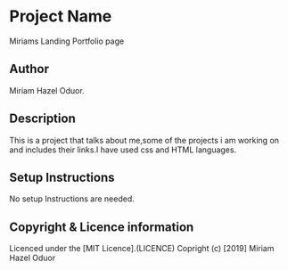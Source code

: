 # Project Name
Miriams Landing Portfolio page
## Author
Miriam Hazel Oduor.
## Description
This is a project that talks about me,some of the projects i am working on and includes
their links.I have used css and HTML languages.
## Setup Instructions
No setup Instructions are needed.
## Copyright & Licence information
Licenced under the [MIT Licence].(LICENCE) Copright (c) [2019] Miriam Hazel Oduor
